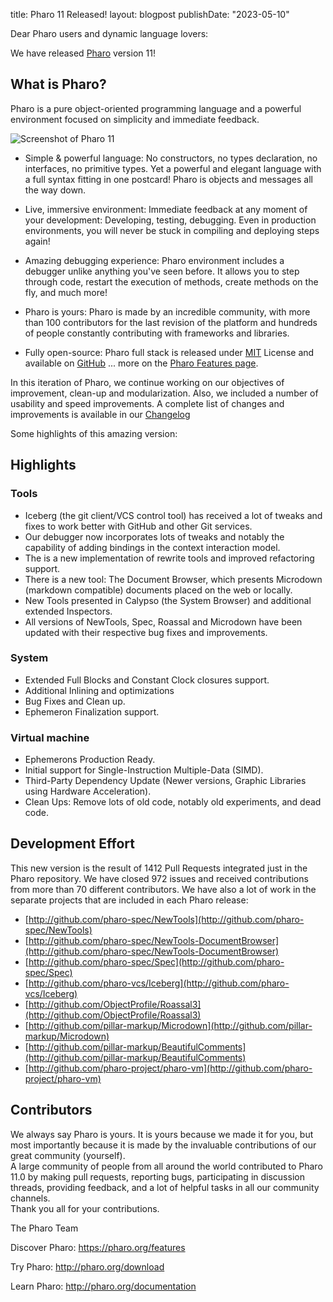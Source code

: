 title: Pharo 11 Released!
layout: blogpost
publishDate: "2023-05-10"

Dear Pharo users and dynamic language lovers: 

We have released [Pharo](https://pharo.org/) version 11!

## What is Pharo?

Pharo is a pure object-oriented programming language and a powerful environment focused on simplicity and immediate feedback.

![Screenshot of Pharo 11](https://files.pharo.org/web-images/news/Pharo11.png)

- Simple & powerful language: No constructors, no types declaration, no interfaces, no primitive types. Yet a powerful and elegant language with a full syntax fitting in one postcard! Pharo is objects and messages all the way down.

- Live, immersive environment: Immediate feedback at any moment of your development: Developing, testing, debugging. Even in production environments, you will never be stuck in compiling and deploying steps again!

- Amazing debugging experience: Pharo environment includes a debugger unlike anything you've seen before. It allows you to step through code, restart the execution of methods, create methods on the fly, and much more!

- Pharo is yours: Pharo is made by an incredible community, with more than 100 contributors for the last revision of the platform and hundreds of people constantly contributing with frameworks and libraries.

- Fully open-source: Pharo full stack is released under [MIT](https://opensource.org/licenses/MIT) License and available on [GitHub](https://github.com/pharo-project/pharo)
... more on the [Pharo Features page](http://www.pharo.org/features).

In this iteration of Pharo, we continue working on our objectives of improvement, clean-up and modularization.
Also, we included a number of usability and speed improvements. 
A complete list of changes and improvements is available in our [Changelog](https://github.com/pharo-project/pharo-changelogs/blob/master/Pharo110ChangeLogs.md)

Some highlights of this amazing version:

## Highlights

### Tools
- Iceberg (the git client/VCS control tool) has received a lot of tweaks and fixes to work better with GitHub and other Git services.
- Our debugger now incorporates lots of tweaks and notably the capability of adding bindings in the context interaction model.
- The is a new implementation of rewrite tools and improved refactoring support. 
- There is a new tool: The Document Browser, which presents Microdown (markdown compatible) documents placed on the web or locally. 
- New Tools presented in Calypso (the System Browser) and additional extended Inspectors.
- All versions of NewTools, Spec, Roassal and Microdown have been updated with their respective bug fixes and improvements.

### System 

- Extended Full Blocks and Constant Clock closures support.
- Additional Inlining and optimizations 
- Bug Fixes and Clean up.
- Ephemeron Finalization support.
   
### Virtual machine
- Ephemerons Production Ready.
- Initial support for Single-Instruction Multiple-Data (SIMD).
- Third-Party Dependency Update (Newer versions, Graphic Libraries using Hardware Acceleration).
- Clean Ups: Remove lots of old code, notably old experiments, and dead code. 


## Development Effort

This new version is the result of 1412 Pull Requests integrated just in the Pharo repository. 
We have closed 972 issues and received contributions from more than 70 different contributors.
We have also a lot of work in the separate projects that are included in each Pharo release:

- [http://github.com/pharo-spec/NewTools](http://github.com/pharo-spec/NewTools)
- [http://github.com/pharo-spec/NewTools-DocumentBrowser](http://github.com/pharo-spec/NewTools-DocumentBrowser)
- [http://github.com/pharo-spec/Spec](http://github.com/pharo-spec/Spec)
- [http://github.com/pharo-vcs/Iceberg](http://github.com/pharo-vcs/Iceberg)
- [http://github.com/ObjectProfile/Roassal3](http://github.com/ObjectProfile/Roassal3)
- [http://github.com/pillar-markup/Microdown](http://github.com/pillar-markup/Microdown)
- [http://github.com/pillar-markup/BeautifulComments](http://github.com/pillar-markup/BeautifulComments)
- [http://github.com/pharo-project/pharo-vm](http://github.com/pharo-project/pharo-vm)

## Contributors
We always say Pharo is yours. It is yours because we made it for you, but most importantly because it is made by the invaluable contributions of our great community (yourself).  
A large community of people from all around the world contributed to Pharo 11.0 by making pull requests, reporting bugs, participating in discussion threads, providing feedback, and a lot of helpful tasks in all our community channels.  
Thank you all for your contributions.


The Pharo Team

Discover Pharo: https://pharo.org/features

Try Pharo: http://pharo.org/download

Learn Pharo: http://pharo.org/documentation

